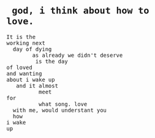 # <code>    god, i  think          about how to          love.</code>
<pre>It is the 
working next 
  day of dying
        as already we didn't deserve 
         is the day 
of loved
and wanting 
about i wake up
   and it almost 
          meet 
for 
          what song. love 
  with me, would understant you
  how 
i wake 
up
</pre>
